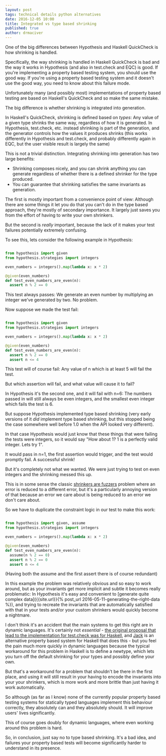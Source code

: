 ```yaml
---
layout: post
tags: technical details python alternatives
date: 2016-12-05 10:00
title: Integrated vs type based shrinking
published: true
author: drmaciver
---
```


One of the big differences between Hypothesis and Haskell QuickCheck is
how shrinking is handled.

Specifically, the way shrinking is handled in Haskell QuickCheck is bad
and the way it works in Hypothesis (and also in test.check and EQC) is
good. If you're implementing a property based testing system, you should
use the good way. If you're using a property based testing system and it
doesn't use the good way, you need to know about this failure mode.

Unfortunately many (and possibly most) implementations of property based
testing are based on Haskell's QuickCheck and so make the same mistake.

<!--more-->

The big difference is whether shrinking is integrated into generation.

In Haskell's QuickCheck, shrinking is defined based on *types*: Any
value of a given type shrinks the same way, regardless of how it is
generated. In Hypothesis, test.check, etc. instead shrinking is part
of the generation, and the generator controls how the values it produces
shrinks (this works differently in Hypothesis and test.check, and probably
differently again in EQC, but the user visible result is largely the
same)

This is not a trivial distinction. Integrating shrinking into generation 
has two large benefits:

* Shrinking composes nicely, and you can shrink anything you can generate
  regardless of whether there is a defined shrinker for the type produced.
* You can guarantee that shrinking satisfies the same invariants as generation.

The first is mostly important from a convenience point of view: Although
there are some things it let you do that you can't do in the type based
approach, they're mostly of secondary importance. It largely just saves
you from the effort of having to write your own shrinkers.

But the second is *really* important, because the lack of it makes your
test failures potentially extremely confusing.

To see this, lets consider the following example in Hypothesis:

```python

from hypothesis import given
from hypothesis.strategies import integers

even_numbers = integers().map(lambda x: x * 2)

@given(even_numbers)
def test_even_numbers_are_even(n):
  assert n % 2 == 0
```

This test always passes: We generate an even number by multiplying
an integer we've generated by two. No problem.

Now suppose we made the test fail:


```python

from hypothesis import given
from hypothesis.strategies import integers

even_numbers = integers().map(lambda x: x * 2)

@given(even_numbers)
def test_even_numbers_are_even(n):
  assert n % 2 == 0
  assert n <= 4
```

This test will of course fail: Any value of n which is at least 5 will
fail the test.

But which assertion will fail, and what value will cause it to fail?

In Hypothesis it's the second one, and it will fail with n=6: The numbers
passed in will still always be even integers, and the smallest even
integer which fails the test is 6.

But suppose Hypothesis implemented type based shrinking (very early
versions of it *did* implement type based shrinking, but this stopped
being the case somewhere well before 1.0 when the API looked very
different).

In that case Hypothesis would just know that these things that were
failing the tests were integers, so it would say "How about 1? 1 is a
perfectly valid integer. Lets try 1".

It would pass in n=1, the first assertion would trigger, and the test
would promptly fail. A successful shrink!

But it's completely not what we wanted. We were just trying to test on
even integers and the shrinking messed this up.

This is in some sense the classic 
[shrinkers are fuzzers](http://blog.regehr.org/archives/1284) problem
where an error is reduced to a different error, but it's a particularly
annoying version of that because an error we care about is being reduced
to an error we don't care about.

So we have to duplicate
the constraint logic in our test to make this work:


```python

from hypothesis import given, assume
from hypothesis.strategies import integers

even_numbers = integers().map(lambda x: x * 2)

@given(even_numbers)
def test_even_numbers_are_even(n):
  assume(n % 2 == 0)
  assert n % 2 == 0
  assert n <= 4
```

(Having both the assume and the first assert there is of course
redundant)

In this example the problem was relatively obvious and so easy to
work around, but as your invariants get more implicit and subtle
it becomes really problematic: In Hypothesis it's easy and
convenient to 
[generate quite complex data]({{site.url}}{% post_url 2016-05-11-generating-the-right-data %}),
and trying to recreate the invariants that are automatically
satisfied with that in your tests and/or your custom shrinkers would
quickly become a nightmare.

I don't think it's an accident that the main systems to get this right are
in dynamic languages. It's certainly not *essential* - [the original proposal that
lead to the implementation for test.check was for
Haskell](https://mail.haskell.org/pipermail/libraries/2013-November/021674.html),
and [Jack](https://github.com/ambiata/disorder.hs/tree/master/disorder-jack) is
an alternative property based system for Haskell that does this - but you
feel the pain much more quickly in dynamic languages because the typical
workaround for this problem in Haskell is to define a newtype, which lets you
turn off the default shrinking for your types and possibly define your own.

But that's a workaround for a problem that shouldn't be there in the first place,
and using it will still result in your having to encode the invariants into your
your shrinkers, which is more work and more brittle than just having it work
automatically.

So although (as far as I know) none of the currently popular property based
testing systems for statically typed languages implement this behaviour
correctly, they absolutely can and they absolutely should. It will improve
users' lives significantly.

This of course goes doubly for dynamic languages, where even working around
this problem is hard.

So, in conclusion, just say no to type based shrinking. It's a bad idea,
and failures your property based tests will become significantly harder
to understand in its presence.
